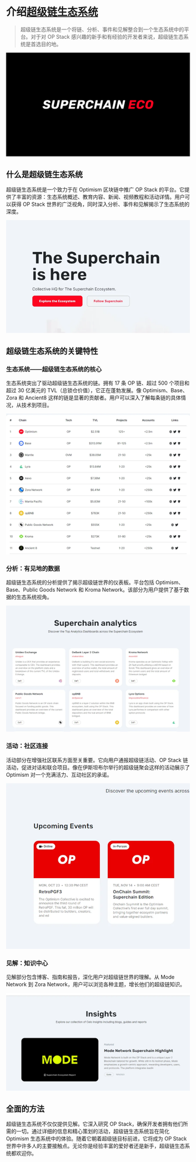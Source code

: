 # 介绍[超级链生态系统](https://www.superchain.eco/)
> 超级链生态系统是一个将链、分析、事件和见解整合到一个生态系统中的平台。对于对 OP Stack 感兴趣的新手和有经验的开发者来说，超级链生态系统是首选目的地。

![](../../imgs/Superchain-Eco-Intro.png)

## 什么是超级链生态系统

超级链生态系统是一个致力于在 Optimism 区块链中推广 OP Stack 的平台。它提供了丰富的资源：生态系统概述、教育内容、新闻、视频教程和活动详情。用户可以获得 OP Stack 世界的广泛视角，同时深入分析、事件和见解揭示了生态系统的深度。

![](../../imgs/superchain-eco-ishere.png)

## 超级链生态系统的关键特性

### 生态系统——超级链生态系统的核心

生态系统突出了驱动超级链生态系统的链。拥有 17 条 OP 链、超过 500 个项目和超过 30 亿美元的 TVL（总锁仓价值），它正在蓬勃发展。像 Optimism、Base、Zora 和 Ancient8 这样的链是显著的贡献者。用户可以深入了解每条链的具体情况，从技术到项目。

![](../../imgs/superchain-eco-chains.png)

### 分析：有见地的数据

超级链生态系统的分析提供了揭示超级链世界的仪表板。平台包括 Optimism、Base、Public Goods Network 和 Kroma Network。该部分为用户提供了基于数据的生态系统视角。

![](../../imgs/superchain-eco-analytics.png)

### 活动：社区连接

活动部分在增强社区联系方面至关重要。它向用户通报超级链活动、OP Stack 链活动，促进对话和联合项目。像在伊斯坦布尔举行的超级链聚会这样的活动展示了 Optimism 对一个充满活力、互动社区的承诺。

![](../../imgs/superchain-eco-events.png)

### 见解：知识中心

见解部分包含博客、指南和报告，深化用户对超级链世界的理解。从 Mode Network 到 Zora Network，用户可以浏览各种主题，增长他们的超级链知识。

![](../../imgs/superchain-eco-insight.png)

## 全面的方法

超级链生态系统不仅仅提供见解。它深入研究 OP Stack，确保开发者拥有他们所需的一切。通过详细的信息和精心策划的活动，超级链生态系统旨在简化 Optimism 生态系统中的体验。随着它朝着超级链目标前进，它将成为 OP Stack 世界中许多人的主要接触点。无论你是经验丰富的爱好者还是新手，超级链生态系统都欢迎你。